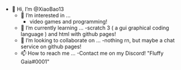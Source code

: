 - 👋 Hi, I’m @XiaoBao13
  - 👀 I’m interested in ...
    - video games and programming!
  - 🌱 I’m currently learning ...
    -scratch 3 ( a gui graphical coding language ) and html with github pages!
  - 💞️ I’m looking to collaborate on ...
    -nothing rn, but maybe a chat service on github pages!
  - 📫 How to reach me ...
    -Contact me on my Discord! "Fluffy Gaia#0001"

<!---
XiaoBao13/XiaoBao13 is a ✨ special ✨ repository because its `README.md` (this file) appears on your GitHub profile.
You can click the Preview link to take a look at your changes.
--->
